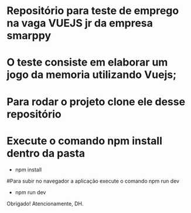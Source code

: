 # Repositório para teste de emprego na vaga VUEJS jr da empresa smarppy

# O teste consiste em elaborar um jogo da memoria utilizando Vuejs;



# Para rodar o projeto clone ele desse repositório

# Execute o comando npm install dentro da pasta
- npm install

#Para subir no navegador a aplicação execute o comando npm run dev
- npm run dev




Obrigado! Atencionamente, DH.

